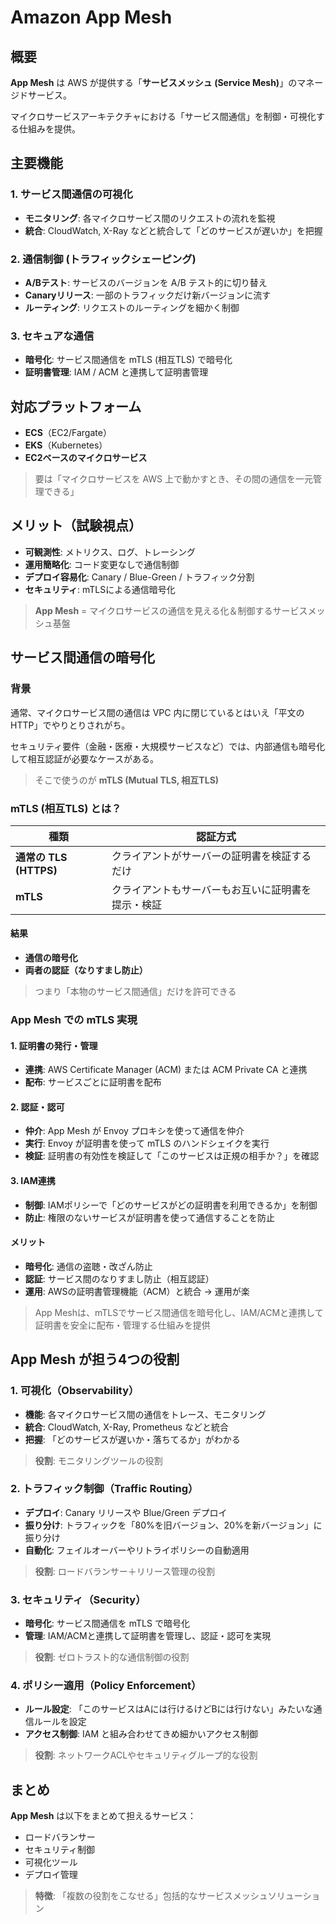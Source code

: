 # Amazon App Mesh

## 概要

**App Mesh** は AWS が提供する「**サービスメッシュ (Service Mesh)**」のマネージドサービス。

マイクロサービスアーキテクチャにおける「サービス間通信」を制御・可視化する仕組みを提供。

## 主要機能

### 1. サービス間通信の可視化
- **モニタリング**: 各マイクロサービス間のリクエストの流れを監視
- **統合**: CloudWatch, X-Ray などと統合して「どのサービスが遅いか」を把握

### 2. 通信制御 (トラフィックシェーピング)
- **A/Bテスト**: サービスのバージョンを A/B テスト的に切り替え
- **Canaryリリース**: 一部のトラフィックだけ新バージョンに流す
- **ルーティング**: リクエストのルーティングを細かく制御

### 3. セキュアな通信
- **暗号化**: サービス間通信を mTLS (相互TLS) で暗号化
- **証明書管理**: IAM / ACM と連携して証明書管理

## 対応プラットフォーム

- **ECS**（EC2/Fargate）
- **EKS**（Kubernetes）
- **EC2ベースのマイクロサービス**

> 要は「マイクロサービスを AWS 上で動かすとき、その間の通信を一元管理できる」

## メリット（試験視点）

- **可観測性**: メトリクス、ログ、トレーシング
- **運用簡略化**: コード変更なしで通信制御
- **デプロイ容易化**: Canary / Blue-Green / トラフィック分割
- **セキュリティ**: mTLSによる通信暗号化

> **App Mesh** = マイクロサービスの通信を見える化＆制御するサービスメッシュ基盤

## サービス間通信の暗号化

### 背景
通常、マイクロサービス間の通信は VPC 内に閉じているとはいえ「平文のHTTP」でやりとりされがち。

セキュリティ要件（金融・医療・大規模サービスなど）では、内部通信も暗号化して相互認証が必要なケースがある。

> そこで使うのが **mTLS (Mutual TLS, 相互TLS)**

### mTLS (相互TLS) とは？

| 種類 | 認証方式 |
|------|----------|
| **通常の TLS (HTTPS)** | クライアントがサーバーの証明書を検証するだけ |
| **mTLS** | クライアントもサーバーもお互いに証明書を提示・検証 |

#### 結果
- **通信の暗号化**
- **両者の認証（なりすまし防止）**

> つまり「本物のサービス間通信」だけを許可できる

### App Mesh での mTLS 実現

#### 1. 証明書の発行・管理
- **連携**: AWS Certificate Manager (ACM) または ACM Private CA と連携
- **配布**: サービスごとに証明書を配布

#### 2. 認証・認可
- **仲介**: App Mesh が Envoy プロキシを使って通信を仲介
- **実行**: Envoy が証明書を使って mTLS のハンドシェイクを実行
- **検証**: 証明書の有効性を検証して「このサービスは正規の相手か？」を確認

#### 3. IAM連携
- **制御**: IAMポリシーで「どのサービスがどの証明書を利用できるか」を制御
- **防止**: 権限のないサービスが証明書を使って通信することを防止

#### メリット
- **暗号化**: 通信の盗聴・改ざん防止
- **認証**: サービス間のなりすまし防止（相互認証）
- **運用**: AWSの証明書管理機能（ACM）と統合 → 運用が楽

> App Meshは、mTLSでサービス間通信を暗号化し、IAM/ACMと連携して証明書を安全に配布・管理する仕組みを提供

## App Mesh が担う4つの役割

### 1. 可視化（Observability）
- **機能**: 各マイクロサービス間の通信をトレース、モニタリング
- **統合**: CloudWatch, X-Ray, Prometheus などと統合
- **把握**: 「どのサービスが遅いか・落ちてるか」がわかる

> **役割**: モニタリングツールの役割

### 2. トラフィック制御（Traffic Routing）
- **デプロイ**: Canary リリースや Blue/Green デプロイ
- **振り分け**: トラフィックを「80%を旧バージョン、20%を新バージョン」に振り分け
- **自動化**: フェイルオーバーやリトライポリシーの自動適用

> **役割**: ロードバランサー＋リリース管理の役割

### 3. セキュリティ（Security）
- **暗号化**: サービス間通信を mTLS で暗号化
- **管理**: IAM/ACMと連携して証明書を管理し、認証・認可を実現

> **役割**: ゼロトラスト的な通信制御の役割

### 4. ポリシー適用（Policy Enforcement）
- **ルール設定**: 「このサービスはAには行けるけどBには行けない」みたいな通信ルールを設定
- **アクセス制御**: IAM と組み合わせてきめ細かいアクセス制御

> **役割**: ネットワークACLやセキュリティグループ的な役割

## まとめ

**App Mesh** は以下をまとめて担えるサービス：
- ロードバランサー
- セキュリティ制御
- 可視化ツール
- デプロイ管理

> **特徴**: 「複数の役割をこなせる」包括的なサービスメッシュソリューション